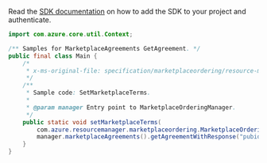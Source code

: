 Read the [SDK documentation](https://github.com/Azure/azure-sdk-for-java/blob/azure-resourcemanager-marketplaceordering_1.0.0-beta.2/sdk/marketplaceordering/azure-resourcemanager-marketplaceordering/README.md) on how to add the SDK to your project and authenticate.

```java
import com.azure.core.util.Context;

/** Samples for MarketplaceAgreements GetAgreement. */
public final class Main {
    /*
     * x-ms-original-file: specification/marketplaceordering/resource-manager/Microsoft.MarketplaceOrdering/stable/2021-01-01/examples/GetAgreementMarketplaceTerms.json
     */
    /**
     * Sample code: SetMarketplaceTerms.
     *
     * @param manager Entry point to MarketplaceOrderingManager.
     */
    public static void setMarketplaceTerms(
        com.azure.resourcemanager.marketplaceordering.MarketplaceOrderingManager manager) {
        manager.marketplaceAgreements().getAgreementWithResponse("pubid", "offid", "planid", Context.NONE);
    }
}
```
